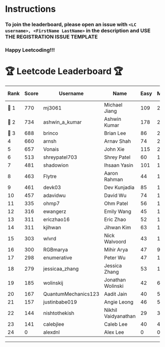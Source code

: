 # Instructions
### To join the leaderboard, please open an issue with `<LC username>, <FirstName LastName>` in the description and USE THE REGISTRATION ISSUE TEMPLATE
### Happy Leetcoding!!!


# 🏆 Leetcode Leaderboard 🏆

| Rank | Score | Username       | Name | Easy | Medium | Hard | Problems Solved |
|------|----------------|-----------------|-------------------|--------------|--------------|--------------|--------------|
| 🥇 1 | 770 | mj3061 | Michael Jiang | 109 | 266 | 43 | 418 |
| 🥈 2 | 734 | ashwin_a_kumar | Ashwin Kumar | 178 | 248 | 20 | 446 |
| 🥉 3 | 688 | brinco | Brian Lee | 86 | 250 | 34 | 370 |
| 4 | 660 | arnsh | Arnav Shah | 74 | 215 | 52 | 341 |
| 5 | 657 | Vonais | John Xie | 115 | 223 | 32 | 370 |
| 6 | 513 | shreypatel703 | Shrey Patel | 60 | 198 | 19 | 277 |
| 7 | 481 | shadowion | Ihsaan Yasin | 101 | 160 | 20 | 281 |
| 8 | 463 | Flytre | Aaron Rahman | 44 | 148 | 41 | 233 |
| 9 | 461 | devk03 | Dev Kunjadia | 85 | 173 | 10 | 268 |
| 10 | 457 | adavidwu | David Wu | 74 | 151 | 27 | 252 |
| 11 | 335 | ohmp7 | Ohm Patel | 56 | 123 | 11 | 190 |
| 12 | 316 | ewangerz | Emily Wang | 45 | 107 | 19 | 171 |
| 13 | 311 | ericzhao16 | Eric Zhao | 52 | 116 | 9 | 177 |
| 14 | 311 | kjihwan | Jihwan Kim | 63 | 103 | 14 | 180 |
| 15 | 303 | wlvrd | Nick Walvoord | 43 | 121 | 6 | 170 |
| 16 | 300 | RGBmarya | Mihir Arya | 47 | 98 | 19 | 164 |
| 17 | 298 | enumerative | Peter Wu | 47 | 106 | 13 | 166 |
| 18 | 279 | jessicaa_zhang | Jessica Zhang | 53 | 104 | 6 | 163 |
| 19 | 185 | wolinskij | Jonathan Wolinski | 42 | 67 | 3 | 112 |
| 20 | 167 | QuantumMechanics123 | Aadit Jain | 40 | 53 | 7 | 100 |
| 21 | 157 | justinbabe019 | Angie Leong | 46 | 51 | 3 | 100 |
| 22 | 144 | nishtothekish | Nikhil Vaidyanathan | 29 | 32 | 17 | 78 |
| 23 | 141 | calebjlee | Caleb Lee | 40 | 43 | 5 | 88 |
| 24 | 0 | alexdnl | Alex Lee | 0 | 0 | 0 | 0 |
---